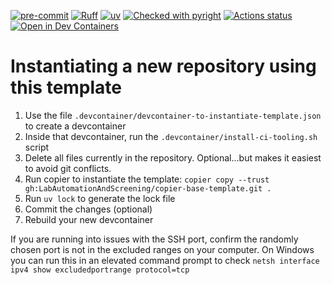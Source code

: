 [![pre-commit](https://img.shields.io/badge/pre--commit-enabled-brightgreen?logo=pre-commit&logoColor=white)](https://github.com/pre-commit/pre-commit)
[![Ruff](https://img.shields.io/endpoint?url=https://raw.githubusercontent.com/astral-sh/ruff/main/assets/badge/v2.json)](https://github.com/astral-sh/ruff)
[![uv](https://img.shields.io/endpoint?url=https://raw.githubusercontent.com/astral-sh/uv/main/assets/badge/v0.json)](https://github.com/astral-sh/uv)
[![Checked with pyright](https://microsoft.github.io/pyright/img/pyright_badge.svg)](https://microsoft.github.io/pyright/)
[![Actions status](https://github.com/LabAutomationAndScreening/copier-base-template/actions/workflows/ci.yaml/badge.svg?branch=main)](https://github.com/LabAutomationAndScreening/copier-base-template/actions)
[![Open in Dev Containers](https://img.shields.io/static/v1?label=Dev%20Containers&message=Open&color=blue)](https://vscode.dev/redirect?url=vscode://ms-vscode-remote.remote-containers/cloneInVolume?url=https://github.com/LabAutomationAndScreening/copier-base-template)

# Instantiating a new repository using this template
1. Use the file `.devcontainer/devcontainer-to-instantiate-template.json` to create a devcontainer
2. Inside that devcontainer, run the `.devcontainer/install-ci-tooling.sh` script
3. Delete all files currently in the repository. Optional...but makes it easiest to avoid git conflicts.
4. Run copier to instantiate the template: `copier copy --trust gh:LabAutomationAndScreening/copier-base-template.git .`
5. Run `uv lock` to generate the lock file
6. Commit the changes (optional)
7. Rebuild your new devcontainer

If you are running into issues with the SSH port, confirm the randomly chosen port is not in the excluded ranges on your computer. On Windows you can run this in an elevated command prompt to check `netsh interface ipv4 show excludedportrange protocol=tcp`
